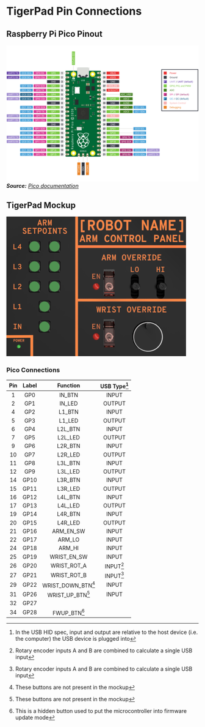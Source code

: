 # TigerPad Pin Connections

## Raspberry Pi Pico Pinout

![Raspberry Pi Pico pinout diagram](img/pico-pinout.svg)\
***Source:** [Pico documentation](https://www.raspberrypi.com/documentation/microcontrollers/pico-series.html#pico-1-family)*

## TigerPad Mockup

![Mockup rendering of TigerPad](img/tigerpad-mockup.png)

### Pico Connections

| Pin | Label |      Function      | USB Type[^1] |
|:---:|:-----:|:------------------:|:------------:|
|  1  |  GP0  |       IN_BTN       |     INPUT    |
|  2  |  GP1  |       IN_LED       |    OUTPUT    |
|  4  |  GP2  |       L1_BTN       |     INPUT    |
|  5  |  GP3  |       L1_LED       |    OUTPUT    |
|  6  |  GP4  |       L2L_BTN      |     INPUT    |
|  7  |  GP5  |       L2L_LED      |    OUTPUT    |
|  9  |  GP6  |       L2R_BTN      |     INPUT    |
|  10 |  GP7  |       L2R_LED      |    OUTPUT    |
|  11 |  GP8  |       L3L_BTN      |     INPUT    |
|  12 |  GP9  |       L3L_LED      |    OUTPUT    |
|  14 |  GP10 |       L3R_BTN      |     INPUT    |
|  15 |  GP11 |       L3R_LED      |    OUTPUT    |
|  16 |  GP12 |       L4L_BTN      |     INPUT    |
|  17 |  GP13 |       L4L_LED      |    OUTPUT    |
|  19 |  GP14 |       L4R_BTN      |     INPUT    |
|  20 |  GP15 |       L4R_LED      |    OUTPUT    |
|  21 |  GP16 |      ARM_EN_SW     |     INPUT    |
|  22 |  GP17 |       ARM_LO       |     INPUT    |
|  24 |  GP18 |       ARM_HI       |     INPUT    |
|  25 |  GP19 |     WRIST_EN_SW    |     INPUT    |
|  26 |  GP20 |     WRIST_ROT_A    |   INPUT[^2]  |
|  27 |  GP21 |     WRIST_ROT_B    |   INPUT[^2]  |
|  29 |  GP22 | WRIST_DOWN_BTN[^3] |     INPUT    |
|  31 |  GP26 |  WRIST_UP_BTN[^3]  |     INPUT    |
|  32 |  GP27 |                    |              |
|  34 |  GP28 |    FWUP_BTN[^4]    |              |

[^1]: In the USB HID spec, input and output are relative to the host device (i.e. the computer) the USB device is plugged into

[^2]: Rotary encoder inputs A and B are combined to calculate a single USB input

[^3]: These buttons are not present in the mockup

[^4]: This is a hidden button used to put the microcontroller into firmware update mode
